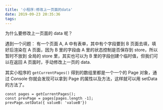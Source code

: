 ```yaml
---
title: '小程序:修改上一页面的data'
date: 2019-09-23 20:35:36
tags:
---
```


为什么要修改上一页面的 data 呢？

遇到一个问题：
有一个页面 A, A 中有表单，其中有个字段要到 B 页面去填，填好后渲染在 A 页面，因为 B 里的字段由 A 里的状态控制是否保存到 store，所以暂时不放到 全局的 store 里，其实也可以为 B 里的字段创建个临时值，但我们可以在返回 A 页面时，手动修改上一页的 data.

<!--more-->

其实小程序的 `getCurrentPages()` 得到的数组里都是一个一个的 Page 对象，通过 Console 你就会发现可以拿到 Page 的属性以及方法，这样就可以用 setData 的方法了。

```
const pages = getCurrentPages();
const prevPage = pages[pages.length -1];
prevPage.setData({ valueB: 'valueB'})
```
